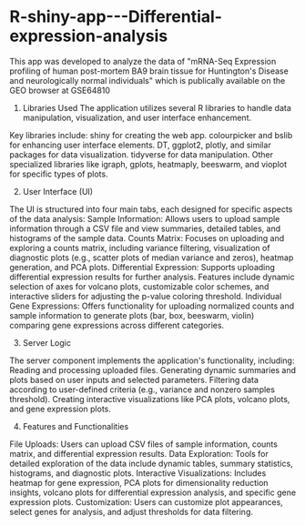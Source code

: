 # R-shiny-app---Differential-expression-analysis

This app was developed to analyze the data of "mRNA-Seq Expression profiling of human post-mortem BA9 brain tissue for Huntington's Disease and neurologically normal individuals" which is publically available on the GEO browser at GSE64810

1. Libraries Used
The application utilizes several R libraries to handle data manipulation, visualization, and user interface enhancement.

Key libraries include:
shiny for creating the web app.
colourpicker and bslib for enhancing user interface elements.
DT, ggplot2, plotly, and similar packages for data visualization.
tidyverse for data manipulation.
Other specialized libraries like igraph, gplots, heatmaply, beeswarm, and vioplot for specific types of plots.

2. User Interface (UI)
   
The UI is structured into four main tabs, each designed for specific aspects of the data analysis:
Sample Information: Allows users to upload sample information through a CSV file and view summaries, detailed tables, and histograms of the sample data.
Counts Matrix: Focuses on uploading and exploring a counts matrix, including variance filtering, visualization of diagnostic plots (e.g., scatter plots of median variance and zeros), heatmap generation, and PCA plots.
Differential Expression: Supports uploading differential expression results for further analysis. Features include dynamic selection of axes for volcano plots, customizable color schemes, and interactive sliders for adjusting the p-value coloring threshold.
Individual Gene Expressions: Offers functionality for uploading normalized counts and sample information to generate plots (bar, box, beeswarm, violin) comparing gene expressions across different categories.

3. Server Logic
   
The server component implements the application's functionality, including:
Reading and processing uploaded files.
Generating dynamic summaries and plots based on user inputs and selected parameters.
Filtering data according to user-defined criteria (e.g., variance and nonzero samples threshold).
Creating interactive visualizations like PCA plots, volcano plots, and gene expression plots.

4. Features and Functionalities
   
File Uploads: Users can upload CSV files of sample information, counts matrix, and differential expression results.
Data Exploration: Tools for detailed exploration of the data include dynamic tables, summary statistics, histograms, and diagnostic plots.
Interactive Visualizations: Includes heatmap for gene expression, PCA plots for dimensionality reduction insights, volcano plots for differential expression analysis, and specific gene expression plots.
Customization: Users can customize plot appearances, select genes for analysis, and adjust thresholds for data filtering.
